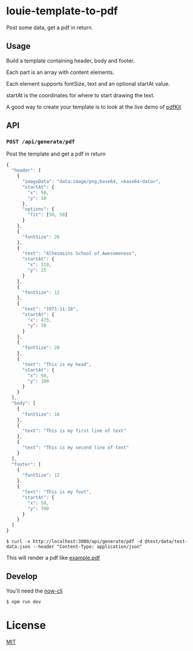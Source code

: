 # louie-template-to-pdf

Post some data, get a pdf in return.

## Usage

Build a template containing header, body and footer.

Each part is an array with content elements.

Each element supports fontSize, text and an optional startAt value.

startAt is the coordinates for where to start drawing the text.

A good way to create your template is to look at the live demo of [pdfKit](http://pdfkit.org/demo/browser.html)

## API

### `POST /api/generate/pdf`

Post the template and get a pdf in return

```JavaScript
{
  "header": [
    {
      "imageData": "data:image/png;base64, <base64-data>",
      "startAt": {
        "x": 50,
        "y": 10
      },
      "options": {
        "fit": [50, 50]
      }
    },
    {
      "fontSize": 26
    },
    {
      "text": "Alheimsins School of Awesomeness",
      "startAt": {
        "x": 110,
        "y": 25
      }
    },
    {
      "fontSize": 12
    },
    {
      "text": "1971-11-18",
      "startAt": {
        "x": 475,
        "y": 70
      }
    },
    {
      "fontSize": 20
    },
    {
      "text": "This is my head",
      "startAt": {
        "x": 50,
        "y": 100
      }
    }
  ],
  "body": [
    {
      "fontSize": 16
    },
    {
      "text": "This is my first line of text"
    },
    {
      "text": "This is my second line of text"
    }
  ],
  "footer": [
    {
      "fontSize": 12
    },
    {
      "text": "This is my foot",
      "startAt": {
        "x": 50,
        "y": 700
      }
    }
  ]
}
```

```
$ curl -v http://localhost:3000/api/generate/pdf -d @test/data/test-data.json --header "Content-Type: application/json"
```

This will render a pdf like [example.pdf](example.pdf)

## Develop

You'll need the [now-cli](https://zeit.co/download)

```
$ npm run dev
```

# License

[MIT](LICENSE)
